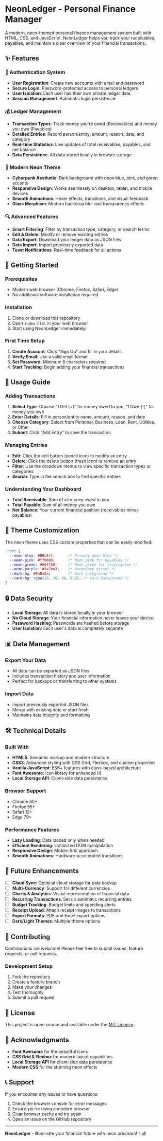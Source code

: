 # NeonLedger - Personal Finance Manager

A modern, neon-themed personal finance management system built with HTML, CSS, and JavaScript. NeonLedger helps you track your receivables, payables, and maintain a clear overview of your financial transactions.

## ✨ Features

### 🔐 Authentication System
- **User Registration**: Create new accounts with email and password
- **Secure Login**: Password-protected access to personal ledgers
- **User Isolation**: Each user has their own private ledger data
- **Session Management**: Automatic login persistence

### 💰 Ledger Management
- **Transaction Types**: Track money you're owed (Receivables) and money you owe (Payables)
- **Detailed Entries**: Record person/entity, amount, reason, date, and category
- **Real-time Statistics**: Live updates of total receivables, payables, and net balance
- **Data Persistence**: All data stored locally in browser storage

### 🎨 Modern Neon Theme
- **Cyberpunk Aesthetic**: Dark background with neon blue, pink, and green accents
- **Responsive Design**: Works seamlessly on desktop, tablet, and mobile devices
- **Smooth Animations**: Hover effects, transitions, and visual feedback
- **Glass Morphism**: Modern backdrop blur and transparency effects

### 🔍 Advanced Features
- **Smart Filtering**: Filter by transaction type, category, or search terms
- **Edit & Delete**: Modify or remove existing entries
- **Data Export**: Download your ledger data as JSON files
- **Data Import**: Import previously exported data
- **Toast Notifications**: Real-time feedback for all actions

## 🚀 Getting Started

### Prerequisites
- Modern web browser (Chrome, Firefox, Safari, Edge)
- No additional software installation required

### Installation
1. Clone or download this repository
2. Open `index.html` in your web browser
3. Start using NeonLedger immediately!

### First Time Setup
1. **Create Account**: Click "Sign Up" and fill in your details
2. **Verify Email**: Use a valid email format
3. **Set Password**: Minimum 6 characters required
4. **Start Tracking**: Begin adding your financial transactions

## 📱 Usage Guide

### Adding Transactions
1. **Select Type**: Choose "I Get (+)" for money owed to you, "I Owe (-)" for money you owe
2. **Enter Details**: Fill in person/entity name, amount, reason, and date
3. **Choose Category**: Select from Personal, Business, Loan, Rent, Utilities, or Other
4. **Submit**: Click "Add Entry" to save the transaction

### Managing Entries
- **Edit**: Click the edit button (pencil icon) to modify an entry
- **Delete**: Click the delete button (trash icon) to remove an entry
- **Filter**: Use the dropdown menus to view specific transaction types or categories
- **Search**: Type in the search box to find specific entries

### Understanding Your Dashboard
- **Total Receivable**: Sum of all money owed to you
- **Total Payable**: Sum of all money you owe
- **Net Balance**: Your current financial position (receivables minus payables)

## 🎨 Theme Customization

The neon theme uses CSS custom properties that can be easily modified:

```css
:root {
  --neon-blue: #00d4ff;      /* Primary neon blue */
  --neon-pink: #ff0080;      /* Neon pink for payables */
  --neon-green: #00ff88;     /* Neon green for receivables */
  --neon-purple: #8a2be2;    /* Secondary accent */
  --dark-bg: #0a0a0a;        /* Dark background */
  --card-bg: rgba(26, 26, 46, 0.8); /* Card background */
}
```

## 🔒 Data Security

- **Local Storage**: All data is stored locally in your browser
- **No Cloud Storage**: Your financial information never leaves your device
- **Password Hashing**: Passwords are hashed before storage
- **User Isolation**: Each user's data is completely separate

## 📊 Data Management

### Export Your Data
- All data can be exported as JSON files
- Includes transaction history and user information
- Perfect for backups or transferring to other systems

### Import Data
- Import previously exported JSON files
- Merge with existing data or start fresh
- Maintains data integrity and formatting

## 🛠️ Technical Details

### Built With
- **HTML5**: Semantic markup and modern structure
- **CSS3**: Advanced styling with CSS Grid, Flexbox, and custom properties
- **Vanilla JavaScript**: ES6+ features with class-based architecture
- **Font Awesome**: Icon library for enhanced UI
- **Local Storage API**: Client-side data persistence

### Browser Support
- Chrome 60+
- Firefox 55+
- Safari 12+
- Edge 79+

### Performance Features
- **Lazy Loading**: Data loaded only when needed
- **Efficient Rendering**: Optimized DOM manipulation
- **Responsive Design**: Mobile-first approach
- **Smooth Animations**: Hardware-accelerated transitions

## 🚧 Future Enhancements

- [ ] **Cloud Sync**: Optional cloud storage for data backup
- [ ] **Multi-Currency**: Support for different currencies
- [ ] **Charts & Analytics**: Visual representation of financial data
- [ ] **Recurring Transactions**: Set up automatic recurring entries
- [ ] **Budget Tracking**: Budget limits and spending alerts
- [ ] **Receipt Upload**: Attach receipt images to transactions
- [ ] **Export Formats**: PDF and Excel export options
- [ ] **Dark/Light Themes**: Multiple theme options

## 🤝 Contributing

Contributions are welcome! Please feel free to submit issues, feature requests, or pull requests.

### Development Setup
1. Fork the repository
2. Create a feature branch
3. Make your changes
4. Test thoroughly
5. Submit a pull request

## 📄 License

This project is open source and available under the [MIT License](LICENSE).

## 🙏 Acknowledgments

- **Font Awesome** for the beautiful icons
- **CSS Grid & Flexbox** for modern layout capabilities
- **Local Storage API** for client-side data persistence
- **Modern CSS** for the stunning neon effects

## 📞 Support

If you encounter any issues or have questions:
1. Check the browser console for error messages
2. Ensure you're using a modern browser
3. Clear browser cache and try again
4. Open an issue on the GitHub repository

---

**NeonLedger** - Illuminate your financial future with neon precision! ✨💰
